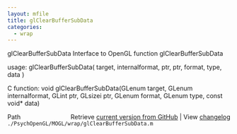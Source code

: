 ```yaml
---
layout: mfile
title: glClearBufferSubData
categories:
  - wrap
---
```


glClearBufferSubData  Interface to OpenGL function glClearBufferSubData

usage:  glClearBufferSubData\( target, internalformat, ptr, ptr, format, type, data \)

C function:  void glClearBufferSubData\(GLenum target, GLenum internalformat, GLint ptr, GLsizei ptr, GLenum format, GLenum type, const void\* data\)


<div class="code_header" style="text-align:right;">
  <span style="float:left;">Path&nbsp;&nbsp;</span> <span class="counter">Retrieve <a href=
  "https://raw.github.com/Psychtoolbox-3/Psychtoolbox-3/beta/./PsychOpenGL/MOGL/wrap/glClearBufferSubData.m">current version from GitHub</a> | View <a href=
  "https://github.com/Psychtoolbox-3/Psychtoolbox-3/commits/beta/./PsychOpenGL/MOGL/wrap/glClearBufferSubData.m">changelog</a></span>
</div>
<div class="code">
  <code>./PsychOpenGL/MOGL/wrap/glClearBufferSubData.m</code>
</div>
